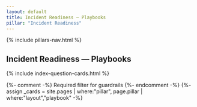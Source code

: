 ```yaml
---
layout: default
title: Incident Readiness — Playbooks
pillar: "Incident Readiness"
---
```


{% include pillars-nav.html %}

## Incident Readiness — Playbooks

{% include index-question-cards.html %}

{%- comment -%} Required filter for guardrails {%- endcomment -%}
{%- assign _cards = site.pages | where:"pillar", page.pillar | where:"layout","playbook" -%}

